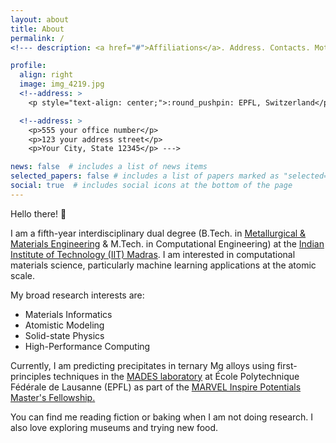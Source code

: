 ```yaml
---
layout: about
title: About
permalink: /
<!--- description: <a href="#">Affiliations</a>. Address. Contacts. Moto. Etc. --->

profile:
  align: right
  image: img_4219.jpg
  <!--address: >
    <p style="text-align: center;">:round_pushpin: EPFL, Switzerland</p>--->

  <!--address: >
    <p>555 your office number</p>
    <p>123 your address street</p>
    <p>Your City, State 12345</p> --->

news: false  # includes a list of news items
selected_papers: false # includes a list of papers marked as "selected={true}"
social: true  # includes social icons at the bottom of the page
---
```


Hello there! :wave:

I am a fifth-year interdisciplinary dual degree (B.Tech. in [Metallurgical & Materials Engineering](http://mme.iitm.ac.in/) & M.Tech. in Computational Engineering) at the [Indian Institute of Technology (IIT) Madras](https://www.iitm.ac.in/). I am interested in computational materials science, particularly machine learning applications at the atomic scale. 

My broad research interests are:
* Materials Informatics 
* Atomistic Modeling 
* Solid-state Physics
* High-Performance Computing

Currently, I am predicting precipitates in ternary Mg alloys using first-principles techniques in the [MADES laboratory](https://epfl-mades.github.io/) at École Polytechnique Fédérale de Lausanne (EPFL) as part of the [MARVEL Inspire Potentials Master's Fellowship.](https://nccr-marvel.ch/news/communication/new-inspire-potentials-fellows-april-2023) 

You can find me reading fiction or baking when I am not doing research. I also love exploring museums and trying new food.

<!--- Write your biography here. Tell the world about yourself. Link to your favorite [subreddit](http://reddit.com). You can put a picture in, too. The code is already in, just name your picture `prof_pic.jpg` and put it in the `img/` folder. --->

<!--- Put your address / P.O. box / other info right below your picture. You can also disable any these elements by editing `profile` property of the YAML header of your `_pages/about.md`. Edit `_bibliography/papers.bib` and Jekyll will render your [publications page](/al-folio/publications/) automatically. --->

<!--- #Link to your social media connections, too. This theme is set up to use [Font Awesome icons](http://fortawesome.github.io/Font-Awesome/) and [Academicons](https://jpswalsh.github.io/academicons/), like the ones below. Add your Facebook, Twitter, LinkedIn, Google Scholar, or just disable all of them. --->

